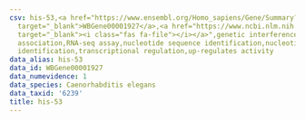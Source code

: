 ```yaml
---
csv: his-53,<a href="https://www.ensembl.org/Homo_sapiens/Gene/Summary?db=core;g=WBGene00001927"
  target="_blank">WBGene00001927</a>,<a href="https://www.ncbi.nlm.nih.gov/pubmed/27496166"
  target="_blank"><i class="fas fa-file"></i></a>",genetic interference,functional
  association,RNA-seq assay,nucleotide sequence identification,nucleotide sequence
  identification,transcriptional regulation,up-regulates activity
data_alias: his-53
data_id: WBGene00001927
data_numevidence: 1
data_species: Caenorhabditis elegans
data_taxid: '6239'
title: his-53
---
```

